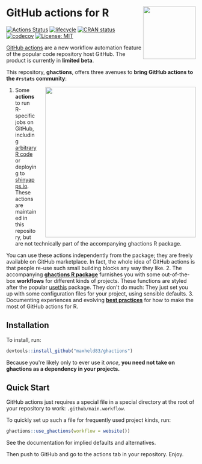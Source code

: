# GitHub actions for R <img src="https://github.com/maxheld83/ghactions/blob/master/logo.png?raw=true" align="right" height=140/>

 [![Actions Status](https://wdp9fww0r9.execute-api.us-west-2.amazonaws.com/production/badge/maxheld83/ghactions)](https://github.com/maxheld83/ghactions/actions)
[![lifecycle](https://img.shields.io/badge/lifecycle-experimental-orange.svg)](https://www.tidyverse.org/lifecycle/#experimental)
[![CRAN status](https://www.r-pkg.org/badges/version/ghactions)](https://cran.r-project.org/package=ghactions)
[![codecov](https://codecov.io/gh/maxheld83/ghactions/branch/master/graph/badge.svg)](https://codecov.io/gh/maxheld83/ghactions)
[![License: MIT](https://img.shields.io/github/license/maxheld83/ghactions.svg?style=flat)](https://opensource.org/licenses/MIT)


[GitHub actions](https://github.com/features/actions) are a new workflow automation feature of the popular code repository host GitHub.
The product is currently in **limited beta**.

This repository, **ghactions**, offers three avenues to **bring GitHub actions to the `#rstats` community**:

<img src="https://github.com/maxheld83/ghactions/blob/master/pkgwf.gif?raw=true" width=400/ align=right style="padding-left: 20px">

1. Some **actions** to run R-specific jobs on GitHub, including [arbitrary R code](http://www.maxheld.de/ghactions/articles/rscript-byod.html) or deploying to [shinyapps.io](http://shinyapps.io).
  These actions are maintained in this repository, but are not technically part of the accompanying ghactions R package.
  
  You can use these actions independently from the package; they are freely available on GitHub marketplace.
  In fact, the whole idea of GitHub actions is that people re-use such small building blocks any way they like.
2. The accompanying [**ghactions R package**](#workflows) furnishes you with some out-of-the-box **workflows** for different kinds of projects.
  These functions are styled after the popular [usethis](http://usethis.r-lib.org) package.
  They don't do much: They just set you up with some configuration files for your project, using sensible defaults.
3. Documenting experiences and evolving [**best practices**](http://www.maxheld.de/ghactions/articles/ghactions.html) for how to make the most of GitHub actions for R.


## Installation

To install, run:

```r
devtools::install_github("maxheld83/ghactions")
```

Because you're likely only to ever use it *once*, **you need not take on ghactions as a dependency in your projects.**


## Quick Start

GitHub actions just requires a special file in a special directory at the root of your repository to work: `.github/main.workflow`.

To quickly set up such a file for frequently used project kinds, run:

```r
ghactions::use_ghactions(workflow = website())
```

See the documentation for implied defaults and alternatives.

Then push to GitHub and go to the actions tab in your repository.
Enjoy.
